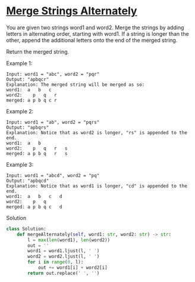# [Merge Strings Alternately](https://leetcode.com/problems/merge-strings-alternately/)

You are given two strings word1 and word2. Merge the strings by adding letters in alternating order, starting with 
word1. If a string is longer than the other, append the additional letters onto the end of the merged string.

Return the merged string.

Example 1:
```
Input: word1 = "abc", word2 = "pqr"
Output: "apbqcr"
Explanation: The merged string will be merged as so:
word1:  a   b   c
word2:    p   q   r
merged: a p b q c r
```
Example 2:
```
Input: word1 = "ab", word2 = "pqrs"
Output: "apbqrs"
Explanation: Notice that as word2 is longer, "rs" is appended to the end.
word1:  a   b 
word2:    p   q   r   s
merged: a p b q   r   s
```
Example 3:
```
Input: word1 = "abcd", word2 = "pq"
Output: "apbqcd"
Explanation: Notice that as word1 is longer, "cd" is appended to the end.
word1:  a   b   c   d
word2:    p   q 
merged: a p b q c   d
```
Solution
```python
class Solution:
    def mergeAlternately(self, word1: str, word2: str) -> str:
        l = max(len(word1), len(word2))
        out = ''
        word1 = word1.ljust(l, ' ')
        word2 = word2.ljust(l, ' ')
        for i in range(0, l):
            out += word1[i] + word2[i]
        return out.replace(' ', '')
```